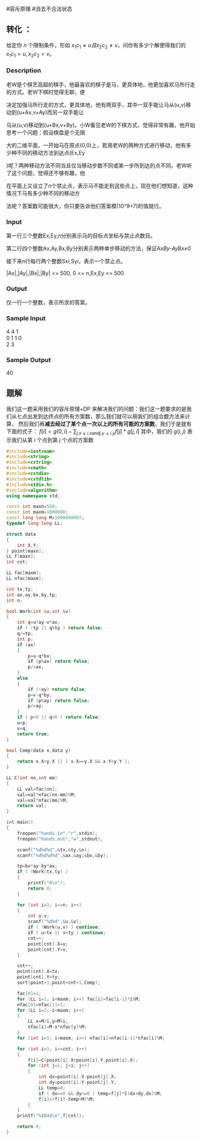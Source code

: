 #容斥原理 #消去不合法状态
## 转化 ：
给定你 $n$ 个限制条件，形如 $x_{1}c_{1}\neq u且x_{2}c_{2}\neq v$，问你有多少个解使得我们的 $x_{1}c_{1}=u,x_{2}c_{2}=v$。
### Description

老W是个棋艺高超的棋手，他最喜欢的棋子是马，更具体地，他更加喜欢马所行走的方式。老W下棋时觉得无聊，便

决定加强马所行走的方式，更具体地，他有两双手，其中一双手能让马从(u,v)移动到(u+Ax,v+Ay)而另一双手能让

马从(u,v)移动到(u+Bx,v+By)。小W看见老W的下棋方式，觉得非常有趣，他开始思考一个问题：假设棋盘是个无限

大的二维平面，一开始马在原点(0,0)上，若用老W的两种方式进行移动，他有多少种不同的移动方法到达点(Ex,Ey

)呢？两种移动方法不同当且仅当移动步数不同或某一步所到达的点不同。老W听了这个问题，觉得还不够有趣，他

在平面上又设立了n个禁止点，表示马不能走到这些点上，现在他们想知道，这种情况下马有多少种不同的移动方

法呢？答案数可能很大，你只要告诉他们答案模(10^9+7)的值就行。

### Input

第一行三个整数Ex,Ey,n分别表示马的目标点坐标与禁止点数目。

第二行四个整数Ax,Ay,Bx,By分别表示两种单步移动的方法，保证Ax*By-Ay*Bx≠0

接下来n行每行两个整数Sxi,Syi，表示一个禁止点。

|Ax|,|Ay|,|Bx|,|By| <= 500, 0 <= n,Ex,Ey <= 500

### Output

仅一行一个整数，表示所求的答案。

### Sample Input

4 4 1  
0 1 1 0  
2 3

### Sample Output

40

## 题解
我们这一题采用我们的容斥原理+DP 来解决我们的问题：我们这一题要求的是我们从七点出发到达终点的所有方案数，那么我们就可以用我们的组合数方法来计算，
然后我们再**减去经过了某个点一次以上的所有可能的方案数**。我们于是就有下面的式子：
$f[i]=g(0,i)-\sum_{j.x\leq i.x\text{and}j.y\leq i.y} f[j]*g[j,i]$
其中，我们的 $g(i,j)$ 表示我们从第 i 个点到第 j 个点的方案数

```cpp
#include<iostream>
#include<string>
#include<cstring>
#include<cmath>
#include<cstdio>
#include<cstdlib>
#include<stdio.h>
#include<algorithm>
using namespace std;

const int maxn=550;
const int maxm=1000000;
const long long M=1000000007;
typedef long long LL;

struct data
{
    int X,Y;
} point[maxn];
LL f[maxn];
int cnt;

LL fac[maxm];
LL nfac[maxm];

int tx,ty;
int ax,ay,bx,by,tp;
int n;

bool Work(int &u,int &v)
{
    int q=u*ay-v*ax;
    if ( !tp || q%tp ) return false;
    q/=tp;
    int p;
    if (ax)
    {
        p=u-q*bx;
        if (p%ax) return false;
        p/=ax;
    }
    else
    {
        if (!ay) return false;
        p=v-q*by;
        if (p%ay) return false;
        p/=ay;
    }
    if ( p<0 || q<0 ) return false;
    u=p;
    v=q;
    return true;
}

bool Comp(data x,data y)
{
    return x.X<y.X || ( x.X==y.X && x.Y<y.Y );
}

LL C(int nn,int mm)
{
    LL val=fac[nn];
    val=val*nfac[nn-mm]%M;
    val=val*nfac[mm]%M;
    return val;
}

int main()
{
    freopen("hands.in","r",stdin);
    freopen("hands.out","w",stdout);

    scanf("%d%d%d",&tx,&ty,&n);
    scanf("%d%d%d%d",&ax,&ay,&bx,&by);

    tp=bx*ay-by*ax;
    if ( !Work(tx,ty) )
    {
        printf("0\n");
        return 0;
    }

    for (int i=1; i<=n; i++)
    {
        int u,v;
        scanf("%d%d",&u,&v);
        if ( !Work(u,v) ) continue;
        if ( u>tx || v>ty ) continue;
        cnt++;
        point[cnt].X=u;
        point[cnt].Y=v;
    }

    cnt++;
    point[cnt].X=tx;
    point[cnt].Y=ty;
    sort(point+1,point+cnt+1,Comp);

    fac[0]=1;
    for (LL i=1; i<maxm; i++) fac[i]=fac[i-1]*i%M;
    nfac[0]=nfac[1]=1;
    for (LL i=2; i<maxm; i++)
    {
        LL x=M/i,y=M%i;
        nfac[i]=M-x*nfac[y]%M;
    }
    for (int i=1; i<maxm; i++) nfac[i]=nfac[i-1]*nfac[i]%M;

    for (int i=1; i<=cnt; i++)
    {
        f[i]=C(point[i].X+point[i].Y,point[i].X);
        for (int j=1; j<i; j++)
        {
            int dx=point[i].X-point[j].X;
            int dy=point[i].Y-point[j].Y;
            LL temp=0;
            if ( dx>=0 && dy>=0 ) temp=f[j]*C(dx+dy,dx)%M;
            f[i]=(f[i]-temp+M)%M;
        }
    }
    printf("%I64d\n",f[cnt]);

    return 0;
}
```